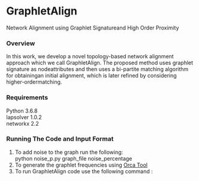 # GraphletAlign
Network Alignment using Graphlet Signatureand High Order Proximity

### Overview
In this work, we develop a novel topology-based network alignment approach which we call GraphletAlign.  The  proposed  method  uses  graphlet  signature  as  nodeattributes and then uses a bi-partite matching algorithm for obtainingan initial alignment, which is later refined by considering higher-ordermatching.

### Requirements
Python 3.6.8 <br />
lapsolver 1.0.2 <br />
networkx 2.2 <br />

### Running The Code and Input Format 
1. To add noise to the graph run the following: <br />
python noise_p.py graph_file noise_percentage <br />
2. To generate the graphlet frequencies using [Orca Tool](http://www.biolab.si/supp/orca/) <br />
3. To run GraphletAlign code use the following command :<br />
